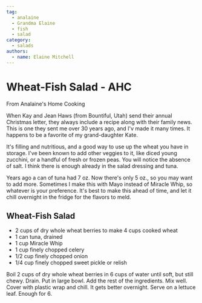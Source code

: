 ```yaml
---
tag:
  - analaine
  - Grandma Elaine
  - fish
  - salad
category:
  - salads
authors:
  - name: Elaine Mitchell
---
```


# Wheat-Fish Salad - AHC
From Analaine's Home Cooking

When Kay and Jean Haws (from Bountiful, Utah) send their annual Christmas letter, they
always include a recipe along with their family news. This is one they sent me over 30 years
ago, and I'v made it many times. It happens to be a favorite of my grand-daughter Kate.

It's filling and nutritious, and a good way to use up the wheat you have in storage. I've been
known to add other veggies to it, like diced young zucchini, or a handful of fresh or frozen peas.
You will notice the absence of salt. I think there is enough already in the salad dressing and
tuna.

Years ago a can of tuna had 7 oz. Now there's only 5 oz., so you may want to add more.
Sometimes I make this with Mayo instead of Miracle Whip, so whatever is your preference. It's
best to make this ahead of time, and let it chill overnight in the fridge for the flavors to meld.

## Wheat-Fish Salad
* 2 cups of dry whole wheat berries to make 4 cups cooked wheat
* 1 can tuna, drained
* 1 cup Miracle Whip
* 1 cup finely chopped celery
* 1/2 cup finely chopped onion
* 1/4 cup finely chopped sweet pickle or relish

Boil 2 cups of dry whole wheat berries in 6 cups of water until soft, but still chewy. Drain. Put
in large bowl. Add the rest of the ingredients. Mix well. Cover with plastic wrap and chill. It
gets better overnight. Serve on a lettuce leaf. Enough for 6.